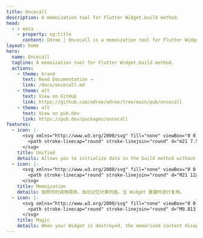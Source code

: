 ```yaml
---
title: Oncecall
description: A memoization tool for Flutter Widget.build method.
head:
  - - meta
    - property: og:title
      content: Odroe | Oncecall is a memoization tool for Flutter Widget.build method
layout: home
hero:
  name: Oncecall
  tagline: A memoization tool for Flutter Widget.build method.
  actions:
    - theme: brand
      text: Read Documentation →
      link: /docs/oncecall.md
    - theme: alt
      text: View on GitHub
      link: https://github.com/odroe/odroe/tree/main/pub/oncecall
    - theme: alt
      text: View on pub.dev
      link: https://pub.dev/packages/oncecall
features:
  - icon: |-
      <svg xmlns="http://www.w3.org/2000/svg" fill="none" viewBox="0 0 24 24" stroke-width="1.5" stroke="currentColor" class="size-6">
        <path stroke-linecap="round" stroke-linejoin="round" d="m21 7.5-2.25-1.313M21 7.5v2.25m0-2.25-2.25 1.313M3 7.5l2.25-1.313M3 7.5l2.25 1.313M3 7.5v2.25m9 3 2.25-1.313M12 12.75l-2.25-1.313M12 12.75V15m0 6.75 2.25-1.313M12 21.75V19.5m0 2.25-2.25-1.313m0-16.875L12 2.25l2.25 1.313M21 14.25v2.25l-2.25 1.313m-13.5 0L3 16.5v-2.25" />
      </svg>
    title: Unified
    details: Allows you to initialize data in the build method without worrying about losing it after rebuilding.
  - icon: |-
      <svg xmlns="http://www.w3.org/2000/svg" fill="none" viewBox="0 0 24 24" stroke-width="1.5" stroke="currentColor" class="size-6">
        <path stroke-linecap="round" stroke-linejoin="round" d="M21 12a2.25 2.25 0 0 0-2.25-2.25H15a3 3 0 1 1-6 0H5.25A2.25 2.25 0 0 0 3 12m18 0v6a2.25 2.25 0 0 1-2.25 2.25H5.25A2.25 2.25 0 0 1 3 18v-6m18 0V9M3 12V9m18 0a2.25 2.25 0 0 0-2.25-2.25H5.25A2.25 2.25 0 0 0 3 9m18 0V6a2.25 2.25 0 0 0-2.25-2.25H5.25A2.25 2.25 0 0 0 3 6v3" />
      </svg>
    title: Memoization
    details: 按照你的调用顺序，自动记忆计算的值。当 Widget 重建时进行复用。
  - icon: |-
      <svg xmlns="http://www.w3.org/2000/svg" fill="none" viewBox="0 0 24 24" stroke-width="1.5" stroke="currentColor" class="size-6">
        <path stroke-linecap="round" stroke-linejoin="round" d="M9.813 15.904 9 18.75l-.813-2.846a4.5 4.5 0 0 0-3.09-3.09L2.25 12l2.846-.813a4.5 4.5 0 0 0 3.09-3.09L9 5.25l.813 2.846a4.5 4.5 0 0 0 3.09 3.09L15.75 12l-2.846.813a4.5 4.5 0 0 0-3.09 3.09ZM18.259 8.715 18 9.75l-.259-1.035a3.375 3.375 0 0 0-2.455-2.456L14.25 6l1.036-.259a3.375 3.375 0 0 0 2.455-2.456L18 2.25l.259 1.035a3.375 3.375 0 0 0 2.456 2.456L21.75 6l-1.035.259a3.375 3.375 0 0 0-2.456 2.456ZM16.894 20.567 16.5 21.75l-.394-1.183a2.25 2.25 0 0 0-1.423-1.423L13.5 18.75l1.183-.394a2.25 2.25 0 0 0 1.423-1.423l.394-1.183.394 1.183a2.25 2.25 0 0 0 1.423 1.423l1.183.394-1.183.394a2.25 2.25 0 0 0-1.423 1.423Z" />
      </svg>
    title: Magic
    details: When your Widget is destroyed, the memorized content disappears with it. No polluted data is retained.不会保留污染数据。
---
```


